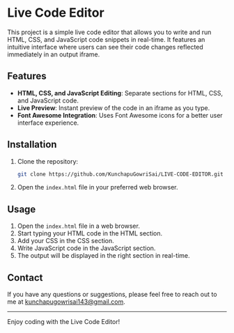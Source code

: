 # Live Code Editor

This project is a simple live code editor that allows you to write and run HTML, CSS, and JavaScript code snippets in real-time. It features an intuitive interface where users can see their code changes reflected immediately in an output iframe.

## Features

- **HTML, CSS, and JavaScript Editing**: Separate sections for HTML, CSS, and JavaScript code.
- **Live Preview**: Instant preview of the code in an iframe as you type.
- **Font Awesome Integration**: Uses Font Awesome icons for a better user interface experience.

## Installation

1. Clone the repository:

    ```bash
    git clone https://github.com/KunchapuGowriSai/LIVE-CODE-EDITOR.git 
    ```

2. Open the `index.html` file in your preferred web browser.

## Usage

1. Open the `index.html` file in a web browser.
2. Start typing your HTML code in the HTML section.
3. Add your CSS in the CSS section.
4. Write JavaScript code in the JavaScript section.
5. The output will be displayed in the right section in real-time.

## Contact

If you have any questions or suggestions, please feel free to reach out to me at [kunchapugowrisai143@gmail.com](mailto:kunchapugowrisai143@gmail.com).

---

Enjoy coding with the Live Code Editor!

